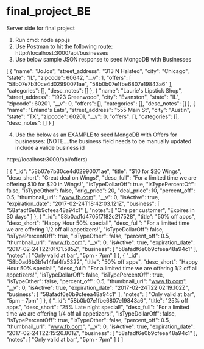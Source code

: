 # final_project_BE
Server side for final project

1. Run cmd: node app.js
2. Use Postman to hit the following route: http://localhost:3000/api/businesses
3. Use below sample JSON response to seed MongoDB with Businesses

[
  {
    "name": "JoJos",
    "street_address": "313 N Halsted",
    "city": "Chicago",
    "state": "IL",
    "zipcode": 60642,
    "__v": 1,
    "offers": [
      "58b07e7b30ce4d02990071ae",
      "58b0b07e1fbe6807e19843a6"
    ],
    "categories": [],
    "desc_notes": []
  },
  {
    "name": "Laurie's Lipstick Shop",
    "street_address": "1923 Greenwood",
    "city": "Evanston",
    "state": "IL",
    "zipcode": 60201,
    "__v": 0,
    "offers": [],
    "categories": [],
    "desc_notes": []
  },
  {
    "name": "Enland's Eats",
    "street_address": "555 Main St",
    "city": "Austin",
    "state": "TX",
    "zipcode": 60201,
    "__v": 0,
    "offers": [],
    "categories": [],
    "desc_notes": []
  }
]


4. Use the below as an EXAMPLE to seed MongoDB with Offers for businesses: (NOTE....the business field needs to be manually updated include 
a valide business id

http://localhost:3000/api/offers)

[
  {
    "_id": "58b07e7b30ce4d02990071ae",
    "title": "$10 for $20 Wings",
    "desc_short": "Great deal on Wings!",
    "desc_full": "For a limited time we are offering $10 for $20 in Wings!",
    "isTypeDollarOff": true,
    "isTypePercentOff": false,
    "isTypeOther": false,
    "orig_price": 20,
    "deal_price": 10,
    "percent_off": 0.5,
    "thumbnail_url": "www.fb.com",
    "__v": 0,
    "isActive": true,
    "expiration_date": "2017-02-24T18:42:03.121Z",
    "business": [
      "58afadf6e0b9cfeea48a94c1"
    ],
    "notes": [
      "One per customer",
      "Expires in 30 days"
    ]
  },
  {
    "_id": "58b0ad1d4705f7f82c217528",
    "title": "50% off apps",
    "desc_short": "Happy Hour 50% special!",
    "desc_full": "For a limited time we are offering 1/2 off all appetizers!",
    "isTypeDollarOff": false,
    "isTypePercentOff": true,
    "isTypeOther": false,
    "percent_off": 0.5,
    "thumbnail_url": "www.fb.com",
    "__v": 0,
    "isActive": true,
    "expiration_date": "2017-02-24T22:01:01.585Z",
    "business": [
      "58afadf6e0b9cfeea48a94c1"
    ],
    "notes": [
      "Only valid at bar",
      "5pm - 7pm"
    ]
  },
  {
    "_id": "58b0ad6b3b1e14faf4fa5322",
    "title": "50% off apps",
    "desc_short": "Happy Hour 50% special!",
    "desc_full": "For a limited time we are offering 1/2 off all appetizers!",
    "isTypeDollarOff": false,
    "isTypePercentOff": true,
    "isTypeOther": false,
    "percent_off": 0.5,
    "thumbnail_url": "www.fb.com",
    "__v": 0,
    "isActive": true,
    "expiration_date": "2017-02-24T22:02:19.102Z",
    "business": [
      "58afadf6e0b9cfeea48a94c1"
    ],
    "notes": [
      "Only valid at bar",
      "5pm - 7pm"
    ]
  },
  {
    "_id": "58b0b07e1fbe6807e19843a6",
    "title": "25% off apps",
    "desc_short": "25% Late night special!",
    "desc_full": "For a limited time we are offering 1/4 off all appetizers!",
    "isTypeDollarOff": false,
    "isTypePercentOff": true,
    "isTypeOther": false,
    "percent_off": 0.5,
    "thumbnail_url": "www.fb.com",
    "__v": 0,
    "isActive": true,
    "expiration_date": "2017-02-24T22:15:26.801Z",
    "business": [
      "58afadf6e0b9cfeea48a94c1"
    ],
    "notes": [
      "Only valid at bar",
      "5pm - 7pm"
    ]
  }
]
